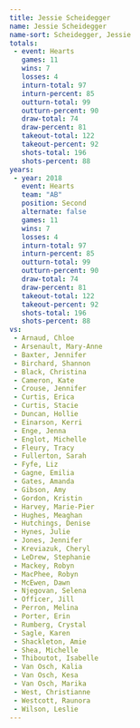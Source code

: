 ```yaml
---
title: Jessie Scheidegger
name: Jessie Scheidegger
name-sort: Scheidegger, Jessie
totals:
 - event: Hearts
   games: 11
   wins: 7
   losses: 4
   inturn-total: 97
   inturn-percent: 85
   outturn-total: 99
   outturn-percent: 90
   draw-total: 74
   draw-percent: 81
   takeout-total: 122
   takeout-percent: 92
   shots-total: 196
   shots-percent: 88
years:
 - year: 2018
   event: Hearts
   team: "AB"
   position: Second
   alternate: false
   games: 11
   wins: 7
   losses: 4
   inturn-total: 97
   inturn-percent: 85
   outturn-total: 99
   outturn-percent: 90
   draw-total: 74
   draw-percent: 81
   takeout-total: 122
   takeout-percent: 92
   shots-total: 196
   shots-percent: 88
vs:
 - Arnaud, Chloe
 - Arsenault, Mary-Anne
 - Baxter, Jennifer
 - Birchard, Shannon
 - Black, Christina
 - Cameron, Kate
 - Crouse, Jennifer
 - Curtis, Erica
 - Curtis, Stacie
 - Duncan, Hollie
 - Einarson, Kerri
 - Enge, Jenna
 - Englot, Michelle
 - Fleury, Tracy
 - Fullerton, Sarah
 - Fyfe, Liz
 - Gagne, Emilia
 - Gates, Amanda
 - Gibson, Amy
 - Gordon, Kristin
 - Harvey, Marie-Pier
 - Hughes, Meaghan
 - Hutchings, Denise
 - Hynes, Julie
 - Jones, Jennifer
 - Kreviazuk, Cheryl
 - LeDrew, Stephanie
 - Mackey, Robyn
 - MacPhee, Robyn
 - McEwen, Dawn
 - Njegovan, Selena
 - Officer, Jill
 - Perron, Melina
 - Porter, Erin
 - Rumberg, Crystal
 - Sagle, Karen
 - Shackleton, Amie
 - Shea, Michelle
 - Thiboutot, Isabelle
 - Van Osch, Kalia
 - Van Osch, Kesa
 - Van Osch, Marika
 - West, Christianne
 - Westcott, Raunora
 - Wilson, Leslie
---
```

